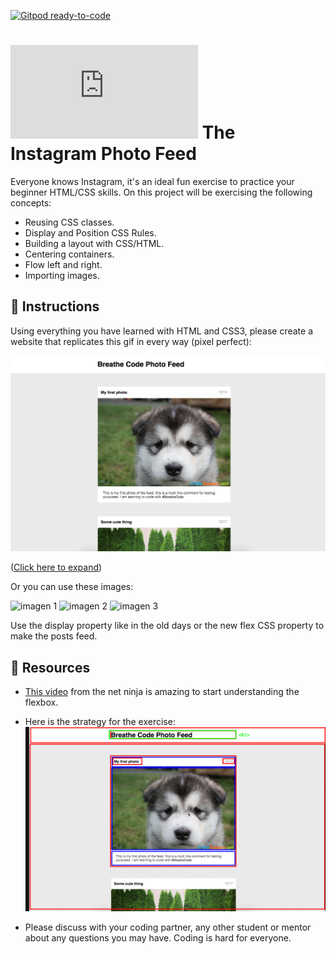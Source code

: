 [![Gitpod ready-to-code](https://img.shields.io/badge/Gitpod-ready--to--code-blue?logo=gitpod)](https://gitpod.io/#https://github.com/breatheco-de/exercise-instagram-feed)

# ![alt text](https://assets.breatheco.de/apis/img/images.php?blob&random&cat=icon&tags=breathecode,32)  The Instagram Photo Feed

Everyone knows Instagram, it's an ideal fun exercise to practice your beginner HTML/CSS skills. On this project will be exercising the following concepts:

- Reusing CSS classes.
- Display and Position CSS Rules.
- Building a layout with CSS/HTML.
- Centering containers.
- Flow left and right.
- Importing images.

## 📝 Instructions

Using everything you have learned with HTML and CSS3, please create a website that replicates this gif in every way (pixel perfect):

<img src="https://github.com/breatheco-de/exercise-instagram-feed/blob/master/preview.gif?raw=true" /> 

([Click here to expand](https://github.com/breatheco-de/exercise-instagram-feed/blob/master/preview.gif?raw=true))

Or you can use these images:

![imagen 1 ](https://github.com/ElviraQDP/exercise-instagram-feed/blob/master/inst-3.png?raw=true)
![imagen 2 ](https://github.com/ElviraQDP/exercise-instagram-feed/blob/master/inst-5.png?raw=true)
![imagen 3 ](https://github.com/ElviraQDP/exercise-instagram-feed/blob/master/inst-6.png?raw=true)

Use the display property like in the old days or the new flex CSS property to make the posts feed.

## 📒 Resources

- [This video](https://www.youtube.com/watch?v=Y8zMYaD1bz0) from the net ninja is amazing to start understanding the flexbox.

- Here is the strategy for the exercise: ![Instagram Photo Feed Strategy](https://github.com/breatheco-de/exercise-instagram-feed/blob/master/strategy.png?raw=true)

- Please discuss with your coding partner, any other student or mentor about any questions you may have. Coding is hard for everyone.


